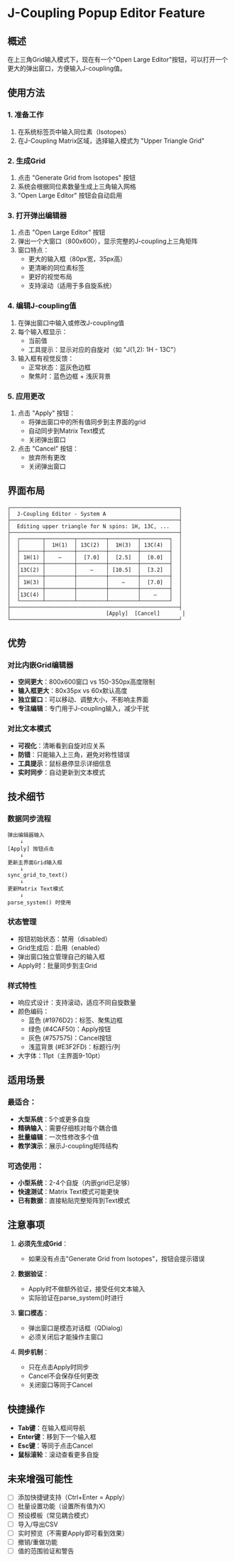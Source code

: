 # J-Coupling Popup Editor Feature

## 概述
在上三角Grid输入模式下，现在有一个"Open Large Editor"按钮，可以打开一个更大的弹出窗口，方便输入J-coupling值。

## 使用方法

### 1. 准备工作
1. 在系统标签页中输入同位素（Isotopes）
2. 在J-Coupling Matrix区域，选择输入模式为 "Upper Triangle Grid"

### 2. 生成Grid
1. 点击 "Generate Grid from Isotopes" 按钮
2. 系统会根据同位素数量生成上三角输入网格
3. "Open Large Editor" 按钮会自动启用

### 3. 打开弹出编辑器
1. 点击 "Open Large Editor" 按钮
2. 弹出一个大窗口（800x600），显示完整的J-coupling上三角矩阵
3. 窗口特点：
   - 更大的输入框（80px宽，35px高）
   - 更清晰的同位素标签
   - 更好的视觉布局
   - 支持滚动（适用于多自旋系统）

### 4. 编辑J-coupling值
1. 在弹出窗口中输入或修改J-coupling值
2. 每个输入框显示：
   - 当前值
   - 工具提示：显示对应的自旋对（如 "J(1,2): 1H - 13C"）
3. 输入框有视觉反馈：
   - 正常状态：蓝灰色边框
   - 聚焦时：蓝色边框 + 浅灰背景

### 5. 应用更改
1. 点击 "Apply" 按钮：
   - 将弹出窗口中的所有值同步到主界面的grid
   - 自动同步到Matrix Text模式
   - 关闭弹出窗口
2. 点击 "Cancel" 按钮：
   - 放弃所有更改
   - 关闭弹出窗口

## 界面布局

```
┌─────────────────────────────────────────────────────┐
│  J-Coupling Editor - System A                       │
├─────────────────────────────────────────────────────┤
│  Editing upper triangle for N spins: 1H, 13C, ...   │
├─────────────────────────────────────────────────────┤
│  ┌───────┬─────────┬─────────┬─────────┬─────────┐  │
│  │       │  1H(1)  │ 13C(2)  │  1H(3)  │ 13C(4)  │  │
│  ├───────┼─────────┼─────────┼─────────┼─────────┤  │
│  │ 1H(1) │    —    │  [7.0]  │  [2.5]  │  [0.0]  │  │
│  ├───────┼─────────┼─────────┼─────────┼─────────┤  │
│  │13C(2) │         │    —    │ [10.5]  │  [3.2]  │  │
│  ├───────┼─────────┼─────────┼─────────┼─────────┤  │
│  │ 1H(3) │         │         │    —    │  [7.0]  │  │
│  ├───────┼─────────┼─────────┼─────────┼─────────┤  │
│  │13C(4) │         │         │         │    —    │  │
│  └───────┴─────────┴─────────┴─────────┴─────────┘  │
├─────────────────────────────────────────────────────┤
│                              [Apply]  [Cancel]       │
└─────────────────────────────────────────────────────┘
```

## 优势

### 对比内嵌Grid编辑器
- **空间更大**：800x600窗口 vs 150-350px高度限制
- **输入框更大**：80x35px vs 60x默认高度
- **独立窗口**：可以移动、调整大小，不影响主界面
- **专注编辑**：专门用于J-coupling输入，减少干扰

### 对比文本模式
- **可视化**：清晰看到自旋对应关系
- **防错**：只能输入上三角，避免对称性错误
- **工具提示**：鼠标悬停显示详细信息
- **实时同步**：自动更新到文本模式

## 技术细节

### 数据同步流程
```
弹出编辑器输入
    ↓
[Apply] 按钮点击
    ↓
更新主界面Grid输入框
    ↓
sync_grid_to_text()
    ↓
更新Matrix Text模式
    ↓
parse_system() 时使用
```

### 状态管理
- 按钮初始状态：禁用（disabled）
- Grid生成后：启用（enabled）
- 弹出窗口独立管理自己的输入框
- Apply时：批量同步到主Grid

### 样式特性
- 响应式设计：支持滚动，适应不同自旋数量
- 颜色编码：
  - 蓝色 (#1976D2)：标签、聚焦边框
  - 绿色 (#4CAF50)：Apply按钮
  - 灰色 (#757575)：Cancel按钮
  - 浅蓝背景 (#E3F2FD)：标题行/列
- 大字体：11pt（主界面9-10pt）

## 适用场景

### 最适合：
- **大型系统**：5个或更多自旋
- **精确输入**：需要仔细核对每个耦合值
- **批量编辑**：一次性修改多个值
- **教学演示**：展示J-coupling矩阵结构

### 可选使用：
- **小型系统**：2-4个自旋（内嵌grid已足够）
- **快速测试**：Matrix Text模式可能更快
- **已有数据**：直接粘贴完整矩阵到Text模式

## 注意事项

1. **必须先生成Grid**：
   - 如果没有点击"Generate Grid from Isotopes"，按钮会提示错误
   
2. **数据验证**：
   - Apply时不做额外验证，接受任何文本输入
   - 实际验证在parse_system()时进行

3. **窗口模态**：
   - 弹出窗口是模态对话框（QDialog）
   - 必须关闭后才能操作主窗口

4. **同步机制**：
   - 只在点击Apply时同步
   - Cancel不会保存任何更改
   - 关闭窗口等同于Cancel

## 快捷操作

- **Tab键**：在输入框间导航
- **Enter键**：移到下一个输入框
- **Esc键**：等同于点击Cancel
- **鼠标滚轮**：滚动查看更多自旋

## 未来增强可能性

- [ ] 添加快捷键支持（Ctrl+Enter = Apply）
- [ ] 批量设置功能（设置所有值为X）
- [ ] 预设模板（常见耦合模式）
- [ ] 导入/导出CSV
- [ ] 实时预览（不需要Apply即可看到效果）
- [ ] 撤销/重做功能
- [ ] 值的范围验证和警告
